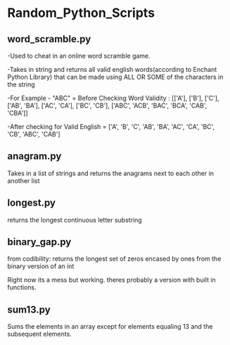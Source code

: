 # Random_Python_Scripts


<h2>word_scramble.py</h2>


-Used to cheat in an online word scramble game.


-Takes in string and returns all valid english words(according to Enchant Python Library) that can be made using ALL OR SOME of the characters in the string


-For Example - "ABC"  =  Before Checking Word Validity :  [['A'], ['B'], ['C'], ['AB', 'BA'], ['AC', 'CA'], ['BC', 'CB'], ['ABC', 'ACB', 'BAC', 'BCA', 'CAB', 'CBA']]


-After checking for Valid English =  ['A', 'B', 'C', 'AB', 'BA', 'AC', 'CA', 'BC', 'CB', 'ABC', 'CAB']




<h2>anagram.py</h2>


Takes in a list of strings and returns the anagrams next to each other in another list

<h2>longest.py</h1>

returns the longest continuous letter substring


<h2>binary_gap.py</h2>

from codibility: returns the longest set of zeros encased by ones from the binary version of an int

Right now its a mess but working. theres probably a version with built in functions. 


<h2>sum13.py</h2>

Sums the elements in an array except for elements equaling 13 and the subsequent elements.

